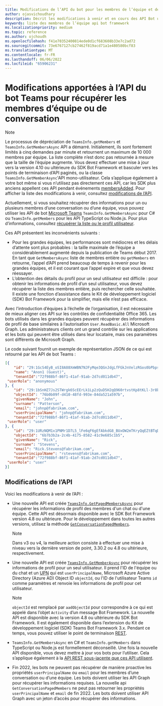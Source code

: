```yaml
---
title: Modifications de l’API du bot pour les membres de l’équipe et de la conversation
author: ojasvichoudhary
description: Décrit les modifications à venir et en cours des API Bot utilisées pour récupérer les membres des équipes et des conversations
keywords: liste des membres de l’équipe api bot framework
ms.localizationpriority: medium
ms.topic: reference
ms.author: ojchoudh
ms.openlocfilehash: f41e70352400814ede0d1cf683608b33e7c2ad72
ms.sourcegitcommit: 73e6767127cb27462f819acd71a1e480580bcf83
ms.translationtype: MT
ms.contentlocale: fr-FR
ms.lasthandoff: 06/06/2022
ms.locfileid: "65906231"
---
```

# <a name="teams-bot-api-changes-to-fetch-team-or-chat-members"></a>Modifications apportées à l’API du bot Teams pour récupérer les membres d’équipe ou de conversation

>[!NOTE]
> Le processus de dépréciation de `TeamsInfo.getMembers` et `TeamsInfo.GetMembersAsync` API a démarré. Initialement, ils sont fortement limités à cinq demandes par minute et retournent un maximum de 10 000 membres par équipe. La liste complète n’est donc pas retournée à mesure que la taille de l’équipe augmente.
> Vous devez effectuer une mise à jour vers la version 4.10 ou ultérieure du SDK Bot Framework et basculer vers les points de terminaison d’API paginés, ou la classe `TeamsInfo.GetMemberAsync`'API mono-utilisateur. Cela s’applique également à votre bot même si vous n’utilisez pas directement ces API, car les SDK plus anciens appellent ces API pendant événements [membersAdded](../bots/how-to/conversations/subscribe-to-conversation-events.md#members-added). Pour afficher la liste des modifications à venir, consultez [modifications de l’API](team-chat-member-api-changes.md#api-changes).

Actuellement, si vous souhaitez récupérer des informations pour un ou plusieurs membres d’une conversation ou d’une équipe, vous pouvez utiliser les API de bot [Microsoft Teams](/microsoftteams/platform/bots/how-to/get-teams-context?tabs=dotnet#fetch-the-roster-or-user-profile) `TeamsInfo.GetMembersAsync` pour C# ou `TeamsInfo.getMembers` pour les API TypeScript ou Node.js. Pour plus d’informations, consultez [récupérer la liste ou le profil utilisateur](../bots/how-to/get-teams-context.md#fetch-the-roster-or-user-profile).

Ces API présentent les inconvénients suivants :

* Pour les grandes équipes, les performances sont médiocres et les délais d’attente sont plus probables : la taille maximale de l’équipe a considérablement augmenté depuis la publication de Teams début 2017. En tant que `GetMembersAsync` liste de membres entière ou `getMembers` en retourne, l’appel d’API prend beaucoup de temps à revenir pour les grandes équipes, et il est courant que l’appel expire et que vous devez réessayer.
* L’obtention des détails du profil pour un seul utilisateur est difficile : pour obtenir les informations de profil d’un seul utilisateur, vous devez récupérer la liste des membres entière, puis rechercher celle souhaitée. Il existe une fonction d’assistance dans le Kit de développement logiciel (SDK) Bot Framework pour la simplifier, mais elle n’est pas efficace.

Avec l’introduction d’équipes à l’échelle de l’organisation, il est nécessaire de mieux aligner ces API sur les contrôles de confidentialité Office 365. Les bots utilisés dans les grandes équipes peuvent récupérer des informations de profil de base similaires à l’autorisation `User.ReadBasic.All` Microsoft Graph. Les administrateurs clients ont un grand contrôle sur les applications et les bots qui peuvent être utilisés dans leur locataire, mais ces paramètres sont différents de Microsoft Graph.

Le code suivant fournit un exemple de représentation JSON de ce qui est retourné par les API de bot Teams :

```json
[{
    "id": "29:1GcS4EyB_oSI8A88XmWBN7NJFyMqe3QGnJdgLfFGkJnVelzRGos0bPbpsfJjcbAD22bmKc4GMbrY2g4JDrrA8vM06X1-cHHle4zOE6U4ttcc",
    "name": "Anon1 (Guest)",
    "tenantId":"72f988bf-86f1-41af-91ab-2d7cd011db47",
 "userRole": "anonymous"
}, {
    "id": "29:1bSnHZ7Js2STWrgk6ScEErLk1Lp2zQuD5H2qQ960rtvstKp8tKLl-3r8b6DoW0QxZimuTxk_kupZ1DBMpvIQQUAZL-PNj0EORDvRZXy8kvWk",
    "objectId": "76b0b09f-d410-48fd-993e-84da521a597b",
    "givenName": "John",
    "surname": "Patterson",
    "email": "johnp@fabrikam.com",
    "userPrincipalName": "johnp@fabrikam.com",
    "tenantId":"72f988bf-86f1-41af-91ab-2d7cd011db47",
 "userRole": "user"
}, {
    "id": "29:1URzNQM1x1PNMr1D7L5_lFe6qF6gEfAbkdG8_BUxOW2mTKryQqEZtBTqDt10-MghkzjYDuUj4KG6nvg5lFAyjOLiGJ4jzhb99WrnI7XKriCs",
    "objectId": "6b7b3b2a-2c4b-4175-8582-41c9e685c1b5",
    "givenName": "Rick",
    "surname": "Stevens",
    "email": "Rick.Stevens@fabrikam.com",
    "userPrincipalName": "rstevens@fabrikam.com",
    "tenantId":"72f988bf-86f1-41af-91ab-2d7cd011db47",
 "userRole": "user"
}]
```

## <a name="api-changes"></a>Modifications de l’API

Voici les modifications à venir de l’API :

* Une nouvelle API est créée [`TeamsInfo.GetPagedMembersAsync`](/microsoftteams/platform/bots/how-to/get-teams-context?tabs=dotnet#fetch-the-roster-or-user-profile) pour récupérer les informations de profil des membres d'un chat ou d'une équipe. Cette API est désormais disponible avec le SDK Bot Framework version 4.8 ou ultérieure. Pour le développement dans toutes les autres versions, utilisez la méthode [`GetConversationPagedMembers`](/dotnet/api/microsoft.bot.connector.conversationsextensions.getconversationpagedmembersasync?view=botbuilder-dotnet-stable&preserve-view=true).

    > [!NOTE]
    > Dans v3 ou v4, la meilleure action consiste à effectuer une mise à niveau vers la dernière version de point, 3.30.2 ou 4.8 ou ultérieure, respectivement.

* Une nouvelle API est créée [`TeamsInfo.GetMemberAsync`](/microsoftteams/platform/bots/how-to/get-teams-context?tabs=dotnet#get-single-member-details) pour récupérer les informations de profil pour un seul utilisateur. Il prend l'ID de l'équipe ou du chat et un [UPN](/windows/win32/ad/naming-properties#userprincipalname) qui est `userPrincipalName`, Microsoft Azure Active Directory (Azure AD) Object ID `objectId`, ou l'ID de l'utilisateur Teams `id` comme paramètres et renvoie les informations de profil pour cet utilisateur.

    > [!NOTE]
    > `objectId` est remplacé par `aadObjectId` pour correspondre à ce qui est appelé dans l’objet `Activity` d’un message Bot Framework. La nouvelle API est disponible avec la version 4.8 ou ultérieure du SDK Bot Framework. Il est également disponible dans l’extension du Kit de développement logiciel (SDK) Teams Bot Framework 3.x. Pendant ce temps, vous pouvez utiliser le point de terminaison [REST](/microsoftteams/platform/bots/how-to/get-teams-context?tabs=json#get-single-member-details).

* `TeamsInfo.GetMembersAsync` en C# et `TeamsInfo.getMembers` dans TypeScript ou Node.js est formellement déconseillé. Une fois la nouvelle API disponible, vous devez mettre à jour vos bots pour l’utiliser. Cela s’applique également à la [API REST sous-jacente que ces API utilisent](/microsoftteams/platform/bots/how-to/get-teams-context?tabs=json#tabpanel_CeZOj-G++Q_json).
* Fin 2022, les bots ne peuvent pas récupérer de manière proactive les propriétés `userPrincipalName` ou `email` pour les membres d’une conversation ou d’une équipe. Les bots doivent utiliser les API Graph pour récupérer les informations requises. La nouvelle api `GetConversationPagedMembers` ne peut pas retourner les propriétés `userPrincipalName` et `email` de fin 2022. Les bots doivent utiliser API Graph avec un jeton d’accès pour récupérer des informations. 
